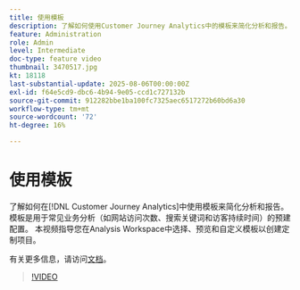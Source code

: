 ```yaml
---
title: 使用模板
description: 了解如何使用Customer Journey Analytics中的模板来简化分析和报告。
feature: Administration
role: Admin
level: Intermediate
doc-type: feature video
thumbnail: 3470517.jpg
kt: 18118
last-substantial-update: 2025-08-06T00:00:00Z
exl-id: f64e5cd9-dbc6-4b94-9e05-ccd1c727132b
source-git-commit: 912282bbe1ba100fc7325aec6517272b60bd6a30
workflow-type: tm+mt
source-wordcount: '72'
ht-degree: 16%

---
```


# 使用模板

了解如何在[!DNL Customer Journey Analytics]中使用模板来简化分析和报告。 模板是用于常见业务分析（如网站访问次数、搜索关键词和访客持续时间）的预建配置。 本视频指导您在Analysis Workspace中选择、预览和自定义模板以创建定制项目。

有关更多信息，请访问[文档](https://experienceleague.adobe.com/zh-hans/docs/analytics-platform/using/cja-workspace/templates/use-templates)。

>[!VIDEO](https://video.tv.adobe.com/v/3470517/?learn=on)
